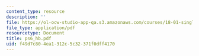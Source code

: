 ```yaml
---
content_type: resource
description: ''
file: https://ol-ocw-studio-app-qa.s3.amazonaws.com/courses/18-01-single-variable-calculus-fall-2005/f49d7c804ea1312c5c32371f0dff4170_ps6_hb.pdf
file_type: application/pdf
resourcetype: Document
title: ps6_hb.pdf
uid: f49d7c80-4ea1-312c-5c32-371f0dff4170
---
```

